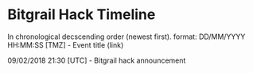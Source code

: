 # Bitgrail Hack Timeline

In chronological decscending order (newest first).
format: DD/MM/YYYY HH:MM:SS [TMZ] - Event title (link)

09/02/2018 21:30 [UTC] - Bitgrail hack announcement 
